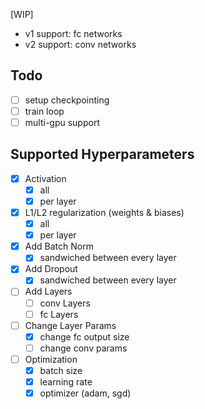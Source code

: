 [WIP]

* v1 support: fc networks
* v2 support: conv networks

## Todo

- [ ] setup checkpointing
- [ ] train loop
- [ ] multi-gpu support

## Supported Hyperparameters

- [x] Activation
    - [x] all
    - [x] per layer
- [x] L1/L2 regularization (weights & biases)
    - [x] all
    - [x] per layer
- [x] Add Batch Norm
    - [x] sandwiched between every layer
- [x] Add Dropout
    - [x] sandwiched between every layer
- [ ] Add Layers
    - [ ] conv Layers
    - [ ] fc Layers
- [ ] Change Layer Params
    - [x] change fc output size
    - [ ] change conv params
- [ ] Optimization
    - [x] batch size
    - [x] learning rate
    - [x] optimizer (adam, sgd)